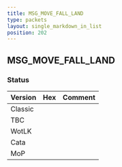 ```yaml
---
title: MSG_MOVE_FALL_LAND
type: packets
layout: single_markdown_in_list
position: 202
---
```


## MSG_MOVE_FALL_LAND

### Status

Version | Hex | Comment
---------- | ---------- | ---------- 
Classic |  |  
TBC |  |  
WotLK |  |  
Cata |  |  
MoP |  |  